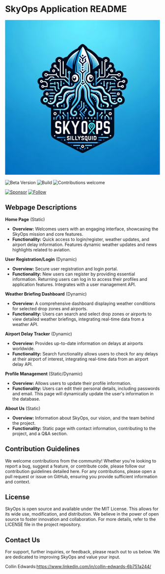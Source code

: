 # SkyOps Application README

![SkyOps SillySquid Logo](https://github.com/Collin-Edwards/MIST_353_Assignment_4/blob/b5cd8877fcd3b3215c6e8f644cf18e28e83b4013/skyops_sillysquid_V2.jpeg "SkyOps SillySquid Logo")

![Beta Version](https://img.shields.io/badge/status-beta_4.0-orange.svg)
![Build](https://img.shields.io/badge/build-MIST_4.0-green.svg)
![Contributions welcome](https://img.shields.io/badge/contributions-welcome-brightgreen.svg)


[![Sponsor](https://img.shields.io/badge/sponsor-♥-ff69b4.svg)](https://github.com/sponsors/Collin-Edwards)
[![Follow](https://img.shields.io/github/followers/Collin-Edwards?label=Follow&style=social)](https://github.com/Collin-Edwards)
## Webpage Descriptions

**Home Page** (Static)
- **Overview:** Welcomes users with an engaging interface, showcasing the SkyOps mission and core features.
- **Functionality:** Quick access to login/register, weather updates, and airport delay information. Features dynamic weather updates and news highlights related to aviation.

**User Registration/Login** (Dynamic)
- **Overview:** Secure user registration and login portal.
- **Functionality:** New users can register by providing essential information. Returning users can log in to access their profiles and application features. Integrates with a user management API.

**Weather Briefing Dashboard** (Dynamic)
- **Overview:** A comprehensive dashboard displaying weather conditions for selected drop zones and airports.
- **Functionality:** Users can search and select drop zones or airports to view detailed weather briefings, integrating real-time data from a weather API.

**Airport Delay Tracker** (Dynamic)
- **Overview:** Provides up-to-date information on delays at airports worldwide.
- **Functionality:** Search functionality allows users to check for any delays at their airport of interest, integrating real-time data from an airport delay API.

**Profile Management** (Static/Dynamic)
- **Overview:** Allows users to update their profile information.
- **Functionality:** Users can edit their personal details, including passwords and email. This page will dynamically update the user's information in the database.

**About Us** (Static)
- **Overview:** Information about SkyOps, our vision, and the team behind the project.
- **Functionality:** Static page with contact information, contributing to the project, and a Q&A section.

## Contribution Guidelines

We welcome contributions from the community! Whether you're looking to report a bug, suggest a feature, or contribute code, please follow our contribution guidelines detailed here. For any contributions, please open a pull request or issue on GitHub, ensuring you provide sufficient information and context.


## License

SkyOps is open source and available under the MIT License. This allows for its wide use, modification, and distribution. We believe in the power of open source to foster innovation and collaboration. For more details, refer to the LICENSE file in the project repository.

## Contact Us

For support, further inquiries, or feedback, please reach out to us below. We are dedicated to improving SkyOps and value your input.

Collin Edwards:https://www.linkedin.com/in/collin-edwards-6b751a244/

